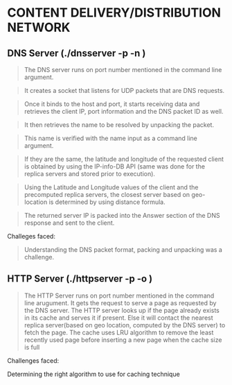 # CONTENT DELIVERY/DISTRIBUTION NETWORK

## DNS Server (./dnsserver -p <port> -n <name>)


> The DNS server runs on port number mentioned in the command line argument.

> It creates a socket that listens for UDP packets that are DNS requests.

> Once it binds to the host and port, it starts receiving data and retrieves the client IP, port information and the DNS packet ID as well.

> It then retrieves the name to be resolved by unpacking the packet.

> This name is verified with the name input as a command line argument.

> If they are the same, the latitude and longitude of the requested client is obtained by using the IP-info-DB API (same was done for the replica servers and stored prior to execution).

> Using the Latitude and Longitude values of the client and the precomputed replica servers, the closest server based on geo-location is determined by using distance formula.

> The returned server IP is packed into the Answer section of the DNS response and sent to the client.



Challeges faced:


> Understanding the DNS packet format, packing and unpacking was a challenge.





## HTTP Server (./httpserver -p <port> -o <origin>)

> The HTTP Server runs on port number mentioned in the command line arugument.
> It gets the request to serve a page as requested by the DNS server.
> The HTTP server looks up if the page already exists in its cache and serves it if present. Else it will contact the nearest replica server(based on geo location, computed by the DNS server) to fetch the page.
> The cache uses LRU algorithm to remove the least recently used page before inserting a new page when the cache size is full

Challenges faced:


>
 Determining the right algorithm to use for caching technique